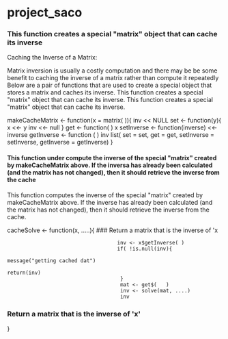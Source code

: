 # project_saco
### This function creates a special "matrix" object that can cache its inverse

 Caching the Inverse of a Matrix:

 Matrix inversion is usually a costly computation and there may be be some
benefit to caching the inverse of a matrix rather than compute it repeatedly
Below are a pair of functions that are used to create a special object that stores a matrix and caches its inverse. This function creates a special "matrix" object that can cache its inverse.
This function creates a special "matrix" object that can cache its inverse.

makeCacheMatrix <- function(x = matrix( )){
                                            inv << NULL
                                            set <- function(y){
                                                               x <<- y
                                                              inv <<- null
                                             }
                                             get <- function( ) x 
                                             setInverse <- function(inverse) <<- inverse
                                             getInverse <- function (  ) inv 
                                             list( set = set, get = get, setInverse = setInverse, 
                                             getInverse = getInverse)
  }
  
#### This function under compute the inverse of the special "matrix" created by makeCacheMatrix above. If the inversa has already been calculated (and the matrix has not changed), then it should retrieve the inverse from the cache 
This function computes the inverse of the special "matrix" created by makeCacheMatrix above. If the inverse has already been calculated (and the matrix has not changed), then it should retrieve the inverse from the cache.

cacheSolve <- function(x, .....){
                     ### Return a matrix that is the inverse of 'x

                                        inv <- x$getInverse( )
                                        if( !is.null(inv){
                                                                message("getting cached dat")
                                                                return(inv) 
                                         }
                                         mat <- get$(   )
                                         inv <- solve(mat, ....)
                                         inv
 ###   Return a matrix that is the inverse of 'x'
}
                                             
                                             
